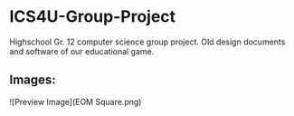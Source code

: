 # ICS4U-Group-Project
Highschool Gr. 12 computer science group project. Old design documents and software of our educational game.


## Images:
![Preview Image](EOM Square.png)
